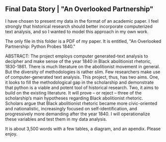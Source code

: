 ## Final Data Story | "An Overlooked Partnership"


I have chosen to present my data in the format of an academic paper. I feel strongly that historical research should better incorporate computerized text analysis, and so I wanted to model this approach in my own work.

The only file in this folder is a PDF of my paper. It is entitled, "An Overlooked Partnership: Python Probes 1840." 

ABSTRACT:
The project employs computer generated-text analysis to decipher and make sense of the year 1840 in Black abolitionist rhetoric, 1830-1861. There is much literature on the abolitionist movement in general. But the diversity of methodologies is rather slim. Few researchers make use of computer-generated text analysis. This project, thus, has two aims. One, it looks to fill the methodological gap in the scholarship and demonstrate that python is a viable and potent tool of historical research. Two, it aims to build on the existing literature. It will prove – or reject – three of the scholarship’s main hypotheses regarding Black abolitionist rhetoric. Scholars argue that Black abolitionist rhetoric became more civic-oriented and nationalistic, increasingly focused on self-identification, and progressively more demanding after the year 1840. I will operationalize these variables and test them in my data analysis.

It is about 3,500 words with a few tables, a diagram, and an apendix. Please enjoy.